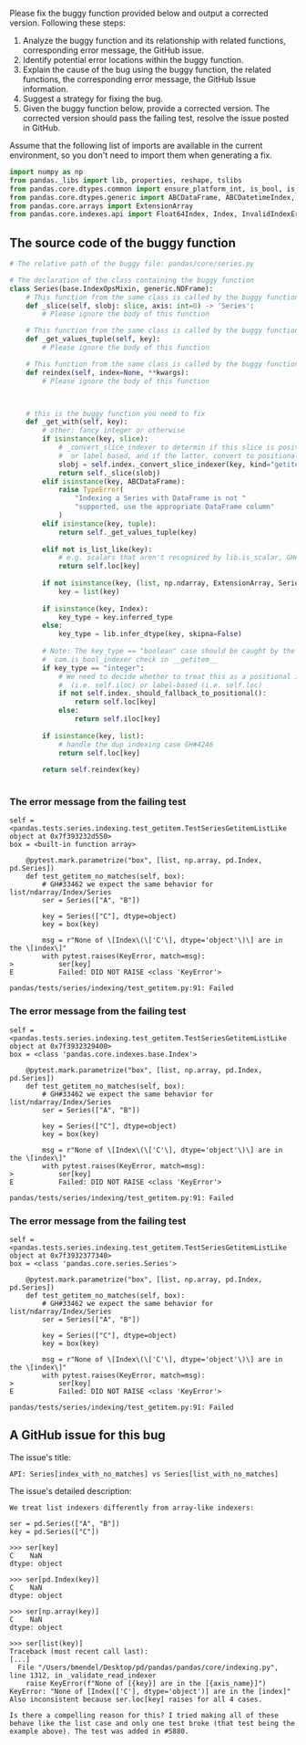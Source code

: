 Please fix the buggy function provided below and output a corrected version.
Following these steps:
1. Analyze the buggy function and its relationship with related functions, corresponding error message, the GitHub issue.
2. Identify potential error locations within the buggy function.
3. Explain the cause of the bug using the buggy function, the related functions, the corresponding error message, the GitHub Issue information.
4. Suggest a strategy for fixing the bug.
5. Given the buggy function below, provide a corrected version. The corrected version should pass the failing test, resolve the issue posted in GitHub.


Assume that the following list of imports are available in the current environment, so you don't need to import them when generating a fix.
```python
import numpy as np
from pandas._libs import lib, properties, reshape, tslibs
from pandas.core.dtypes.common import ensure_platform_int, is_bool, is_categorical_dtype, is_dict_like, is_extension_array_dtype, is_integer, is_iterator, is_list_like, is_object_dtype, is_scalar
from pandas.core.dtypes.generic import ABCDataFrame, ABCDatetimeIndex, ABCMultiIndex, ABCPeriodIndex, ABCSeries
from pandas.core.arrays import ExtensionArray
from pandas.core.indexes.api import Float64Index, Index, InvalidIndexError, MultiIndex, ensure_index
```

## The source code of the buggy function
```python
# The relative path of the buggy file: pandas/core/series.py

# The declaration of the class containing the buggy function
class Series(base.IndexOpsMixin, generic.NDFrame):
    # This function from the same class is called by the buggy function
    def _slice(self, slobj: slice, axis: int=0) -> 'Series':
        # Please ignore the body of this function

    # This function from the same class is called by the buggy function
    def _get_values_tuple(self, key):
        # Please ignore the body of this function

    # This function from the same class is called by the buggy function
    def reindex(self, index=None, **kwargs):
        # Please ignore the body of this function



    # this is the buggy function you need to fix
    def _get_with(self, key):
        # other: fancy integer or otherwise
        if isinstance(key, slice):
            # _convert_slice_indexer to determin if this slice is positional
            #  or label based, and if the latter, convert to positional
            slobj = self.index._convert_slice_indexer(key, kind="getitem")
            return self._slice(slobj)
        elif isinstance(key, ABCDataFrame):
            raise TypeError(
                "Indexing a Series with DataFrame is not "
                "supported, use the appropriate DataFrame column"
            )
        elif isinstance(key, tuple):
            return self._get_values_tuple(key)
    
        elif not is_list_like(key):
            # e.g. scalars that aren't recognized by lib.is_scalar, GH#32684
            return self.loc[key]
    
        if not isinstance(key, (list, np.ndarray, ExtensionArray, Series, Index)):
            key = list(key)
    
        if isinstance(key, Index):
            key_type = key.inferred_type
        else:
            key_type = lib.infer_dtype(key, skipna=False)
    
        # Note: The key_type == "boolean" case should be caught by the
        #  com.is_bool_indexer check in __getitem__
        if key_type == "integer":
            # We need to decide whether to treat this as a positional indexer
            #  (i.e. self.iloc) or label-based (i.e. self.loc)
            if not self.index._should_fallback_to_positional():
                return self.loc[key]
            else:
                return self.iloc[key]
    
        if isinstance(key, list):
            # handle the dup indexing case GH#4246
            return self.loc[key]
    
        return self.reindex(key)
    
```

### The error message from the failing test
```text
self = <pandas.tests.series.indexing.test_getitem.TestSeriesGetitemListLike object at 0x7f393232d550>
box = <built-in function array>

    @pytest.mark.parametrize("box", [list, np.array, pd.Index, pd.Series])
    def test_getitem_no_matches(self, box):
        # GH#33462 we expect the same behavior for list/ndarray/Index/Series
        ser = Series(["A", "B"])
    
        key = Series(["C"], dtype=object)
        key = box(key)
    
        msg = r"None of \[Index\(\['C'\], dtype='object'\)\] are in the \[index\]"
        with pytest.raises(KeyError, match=msg):
>           ser[key]
E           Failed: DID NOT RAISE <class 'KeyError'>

pandas/tests/series/indexing/test_getitem.py:91: Failed

```

### The error message from the failing test
```text
self = <pandas.tests.series.indexing.test_getitem.TestSeriesGetitemListLike object at 0x7f3932329400>
box = <class 'pandas.core.indexes.base.Index'>

    @pytest.mark.parametrize("box", [list, np.array, pd.Index, pd.Series])
    def test_getitem_no_matches(self, box):
        # GH#33462 we expect the same behavior for list/ndarray/Index/Series
        ser = Series(["A", "B"])
    
        key = Series(["C"], dtype=object)
        key = box(key)
    
        msg = r"None of \[Index\(\['C'\], dtype='object'\)\] are in the \[index\]"
        with pytest.raises(KeyError, match=msg):
>           ser[key]
E           Failed: DID NOT RAISE <class 'KeyError'>

pandas/tests/series/indexing/test_getitem.py:91: Failed

```

### The error message from the failing test
```text
self = <pandas.tests.series.indexing.test_getitem.TestSeriesGetitemListLike object at 0x7f3932377340>
box = <class 'pandas.core.series.Series'>

    @pytest.mark.parametrize("box", [list, np.array, pd.Index, pd.Series])
    def test_getitem_no_matches(self, box):
        # GH#33462 we expect the same behavior for list/ndarray/Index/Series
        ser = Series(["A", "B"])
    
        key = Series(["C"], dtype=object)
        key = box(key)
    
        msg = r"None of \[Index\(\['C'\], dtype='object'\)\] are in the \[index\]"
        with pytest.raises(KeyError, match=msg):
>           ser[key]
E           Failed: DID NOT RAISE <class 'KeyError'>

pandas/tests/series/indexing/test_getitem.py:91: Failed

```



## A GitHub issue for this bug

The issue's title:
```text
API: Series[index_with_no_matches] vs Series[list_with_no_matches]
```

The issue's detailed description:
```text
We treat list indexers differently from array-like indexers:

ser = pd.Series(["A", "B"])
key = pd.Series(["C"])

>>> ser[key]
C    NaN
dtype: object

>>> ser[pd.Index(key)]
C    NaN
dtype: object

>>> ser[np.array(key)]
C    NaN
dtype: object

>>> ser[list(key)]
Traceback (most recent call last):
[...]
  File "/Users/bmendel/Desktop/pd/pandas/pandas/core/indexing.py", line 1312, in _validate_read_indexer
    raise KeyError(f"None of [{key}] are in the [{axis_name}]")
KeyError: "None of [Index(['C'], dtype='object')] are in the [index]"
Also inconsistent because ser.loc[key] raises for all 4 cases.

Is there a compelling reason for this? I tried making all of these behave like the list case and only one test broke (that test being the example above). The test was added in #5880.
```



